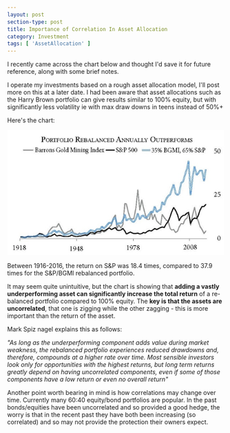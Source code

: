 ```yaml
---
layout: post
section-type: post
title: Importance of Correlation In Asset Allocation
category: Investment
tags: [ 'AssetAllocation' ]
---
```


I recently came across the chart below and thought I'd save it for future reference, along with some brief notes.

I operate my investments based on a rough asset allocation model, I'll post more on this at a later date.  I had been 
aware that asset allocations such as the Harry Brown portfolio can give results similar to 100% equity, but with 
significantly less volatility ie with max draw downs in teens instead of 50%+

Here's the chart:

![Asset Allocation Correlation](/img/2018/20180208_AACorrelation.jpg)

Between 1916-2016, the return on S&P was 18.4 times, compared to 37.9 times for the S&P/BGMI rebalanced portfolio.

It may seem quite unintuitive, but the chart is showing that **adding a vastly underperforming asset can significantly 
increase the total return** of a re-balanced portfolio compared to 100% equity.  The **key is that the assets are uncorrelated**, 
that one is zigging while the other zagging - this is more important than the return of the asset. 


Mark Spiz nagel explains this as follows:

*"As long as the underperforming component adds value during market weakness, the rebalanced portfolio experiences 
reduced drawdowns and, therefore, compounds at a higher rate over time. Most sensible investors look only for
opportunities with the highest returns, but long term returns greatly depend on having uncorrelated components,
even if some of those components have a low return or even no overall return"*

Another point worth bearing in mind is how correlations may change over time.  Currently many 60:40 equity/bond portfolios are 
popular. In the past bonds/equities have been uncorrelated and so provided a good hedge, the worry is that in the recent past 
they have both been increasing (so correlated) and so may not provide the protection their owners expect.


